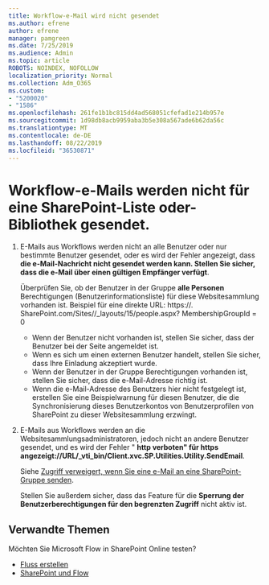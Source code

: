 ```yaml
---
title: Workflow-e-Mail wird nicht gesendet
ms.author: efrene
author: efrene
manager: pamgreen
ms.date: 7/25/2019
ms.audience: Admin
ms.topic: article
ROBOTS: NOINDEX, NOFOLLOW
localization_priority: Normal
ms.collection: Adm_O365
ms.custom:
- "5200020"
- "1586"
ms.openlocfilehash: 261fe1b1bc815dd4ad568051cfefad1e214b957e
ms.sourcegitcommit: 1d98db8acb9959aba3b5e308a567ade6b62da56c
ms.translationtype: MT
ms.contentlocale: de-DE
ms.lasthandoff: 08/22/2019
ms.locfileid: "36530871"
---
```

# <a name="workflow-email-is-not-being-sent-for-a-sharepoint-list-or-library"></a>Workflow-e-Mails werden nicht für eine SharePoint-Liste oder-Bibliothek gesendet.

1. E-Mails aus Workflows werden nicht an alle Benutzer oder nur bestimmte Benutzer gesendet, oder es wird der Fehler angezeigt, dass **die e-Mail-Nachricht nicht gesendet werden kann. Stellen Sie sicher, dass die e-Mail über einen gültigen Empfänger verfügt**.

    Überprüfen Sie, ob der Benutzer in der Gruppe **alle Personen** Berechtigungen (Benutzerinformationsliste) für diese Websitesammlung vorhanden ist.  Beispiel für eine direkte URL<tenant>: https://<sitename>. SharePoint.com/Sites//_layouts/15/people.aspx? MembershipGroupId = 0

    - Wenn der Benutzer nicht vorhanden ist, stellen Sie sicher, dass der Benutzer bei der Seite angemeldet ist. 
    - Wenn es sich um einen externen Benutzer handelt, stellen Sie sicher, dass Ihre Einladung akzeptiert wurde.
    - Wenn der Benutzer in der Gruppe Berechtigungen vorhanden ist, stellen Sie sicher, dass die e-Mail-Adresse richtig ist.
    - Wenn die e-Mail-Adresse des Benutzers hier nicht festgelegt ist, erstellen Sie eine Beispielwarnung für diesen Benutzer, die die Synchronisierung dieses Benutzerkontos von Benutzerprofilen von SharePoint zu dieser Websitesammlung erzwingt.
 
2. E-Mails aus Workflows werden an die Websitesammlungsadministratoren, jedoch nicht an andere Benutzer gesendet, und es wird der Fehler " **http verboten" für <span>https angezeigt:</span>//URL/_vti_bin/Client.xvc.SP.Utilities.Utility.SendEmail**.
 

    Siehe [Zugriff verweigert, wenn Sie eine e-Mail an eine SharePoint-Gruppe senden](https://docs.microsoft.com/sharepoint/support/sharing-and-permissions/access-denied-when-send-an-email-to-groups).

    Stellen Sie außerdem sicher, dass das Feature für die **Sperrung der Benutzerberechtigungen für den begrenzten Zugriff** nicht aktiv ist.


## <a name="related-topics"></a>Verwandte Themen
Möchten Sie Microsoft Flow in SharePoint Online testen?
- [Fluss erstellen](https://support.office.com/article/Create-a-flow-for-a-list-or-library-in-SharePoint-Online-or-OneDrive-for-Business-a9c3e03b-0654-46af-a254-20252e580d01) 
- [SharePoint und Flow](https://flow.microsoft.com/blog/sharepoint-and-flow/) 


